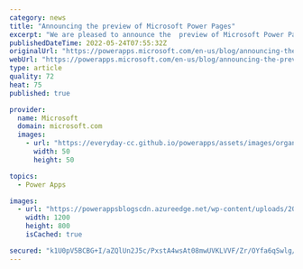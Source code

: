 ```yaml
---
category: news
title: "Announcing the preview of Microsoft Power Pages"
excerpt: "We are pleased to announce the  preview of Microsoft Power Pages, the fifth product in the Microsoft Power Platform family."
publishedDateTime: 2022-05-24T07:55:32Z
originalUrl: "https://powerapps.microsoft.com/en-us/blog/announcing-the-preview-of-microsoft-power-pages/"
webUrl: "https://powerapps.microsoft.com/en-us/blog/announcing-the-preview-of-microsoft-power-pages/"
type: article
quality: 72
heat: 75
published: true

provider:
  name: Microsoft
  domain: microsoft.com
  images:
    - url: "https://everyday-cc.github.io/powerapps/assets/images/organizations/microsoft.com-50x50.jpg"
      width: 50
      height: 50

topics:
  - Power Apps

images:
  - url: "https://powerappsblogscdn.azureedge.net/wp-content/uploads/2022/05/165089_PP_Power-Pages_ImageResize_ProductAnnouncement_1200x800.jpg"
    width: 1200
    height: 800
    isCached: true

secured: "k1U0pV5BCBG+I/aZQlUn2J5c/PxstA4wsAt08mwUVKLVVF/Zr/OYfa6qSwlg/765TNpw2ESXRDPaL6wwcCG+g/A08UV+tYOBA0kNIwfHVLX5D2fSd4Zub/+coJ7R3Z0hqn/S1mW+Os/uJNsfLztNN7Kpkv63jKPe4K/EJtX/6KYsIq8sCclx0pPZnCxsANBIWEVNOugeaNpWnc0USbPFOk1tVsdQR/qy6aKSSdXlJxGZJ/4iGt7qDtlxktaFcMeroM+829vi+uiYB2GD3h209xjjPS12KwgseEMRBASlVDFi6OmECawEevDK1aZl0ErVs4AGCJqZzMUq6Fs7VpvVsiN7Bh+6Xbp3nLhaCXsr5H0=;RhdyibcdzA5eda1wfGUWkg=="
---
```


